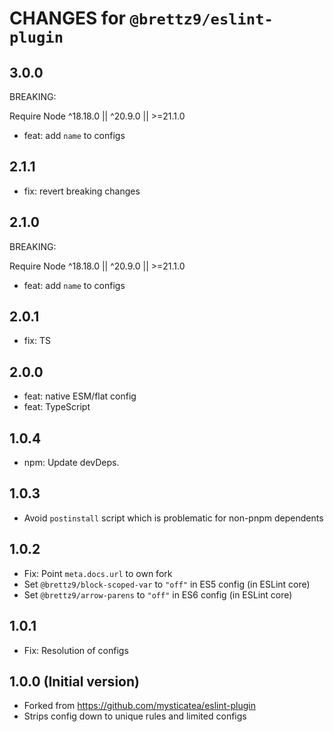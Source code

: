 # CHANGES for `@brettz9/eslint-plugin`

## 3.0.0

BREAKING:

Require Node ^18.18.0 || ^20.9.0 || >=21.1.0

- feat: add `name` to configs

## 2.1.1

- fix: revert breaking changes

## 2.1.0

BREAKING:

Require Node ^18.18.0 || ^20.9.0 || >=21.1.0

- feat: add `name` to configs

## 2.0.1

- fix: TS

## 2.0.0

- feat: native ESM/flat config
- feat: TypeScript

## 1.0.4

- npm: Update devDeps.

## 1.0.3

- Avoid `postinstall` script which is problematic for non-pnpm dependents

## 1.0.2

- Fix: Point `meta.docs.url` to own fork
- Set `@brettz9/block-scoped-var` to `"off"` in ES5 config (in ESLint core)
- Set `@brettz9/arrow-parens` to `"off"` in ES6 config (in ESLint core)

## 1.0.1

- Fix: Resolution of configs

## 1.0.0 (Initial version)

- Forked from <https://github.com/mysticatea/eslint-plugin>
- Strips config down to unique rules and limited configs
